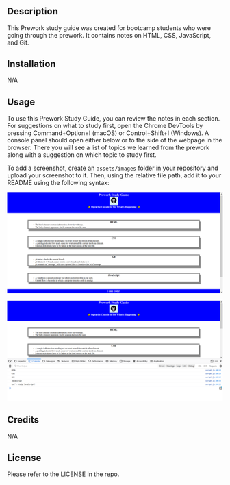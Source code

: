 # <Your-Project-Title>

## Description

This Prework study guide was created for bootcamp students who were going through the prework. It contains notes on HTML, CSS, JavaScript, and Git. 


## Installation

N/A

## Usage

To use this Prework Study Guide, you can review the notes in each section. For suggestions on what to study first, open the Chrome DevTools by pressing Command+Option+I (macOS) or Control+Shift+I (Windows). A console panel should open either below or to the side of the webpage in the browser. There you will see a list of topics we learned from the prework along with a suggestion on which topic to study first.

To add a screenshot, create an `assets/images` folder in your repository and upload your screenshot to it. Then, using the relative file path, add it to your README using the following syntax:

![alt text](assets/images/screenshot1.png)

![alt text](assets/images/screenshot2.png)

## Credits

N/A

## License

Please refer to the LICENSE in the repo.



